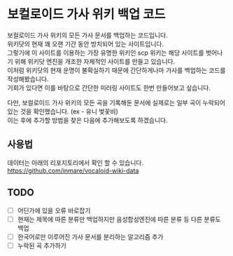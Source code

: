 # 보컬로이드 가사 위키 백업 코드

보컬로이드 가사 위키의 모든 가사 문서를 백업하는 코드입니다.  
위키닷의 현재 꽤 오랜 기간 동안 방치되어 있는 사이트입니다.  
그렇기에 이 사이트를 이용하는 가장 유명한 위키인 scp 위키는 해당 사이트를 벗어나기 위해 위키닷 엔진을 개조한 자체적인 사이트를 만들고 있습니다.  
이처럼 위키닷의 현재 운명이 불확실하기 때문에 간단하게나마 가사를 백업하는 코드를 작성해봤습니다.  
기회가 있다면 이를 바탕으로 간단한 미러링 사이트도 한번 만들어보고 싶습니다.

다만, 보컬로이드 가사 위키의 모든 곡을 기록해둔 문서에 실제로는 일부 곡이 누락되어 있는 것을 확인했습니다. (ex - 유니 벚꽃비)  
이는 후에 추가할 방법을 찾은 다음에 추가해보도록 하겠습니다.

## 사용법

데이터는 아래의 리포지토리에서 확인 할 수 있습니다.
https://github.com/inmare/vocaloid-wiki-data

## TODO

- [ ] 어딘가에 있을 오류 바로잡기
- [ ] 현재는 제목에 따른 분류만 백업하지만 음성합성엔진에 따른 분류 등 다른 분류도 백업
- [ ] 한국어로만 이루어진 가사 문서를 분리하는 알고리즘 추가
- [ ] 누락된 곡 추가하기
